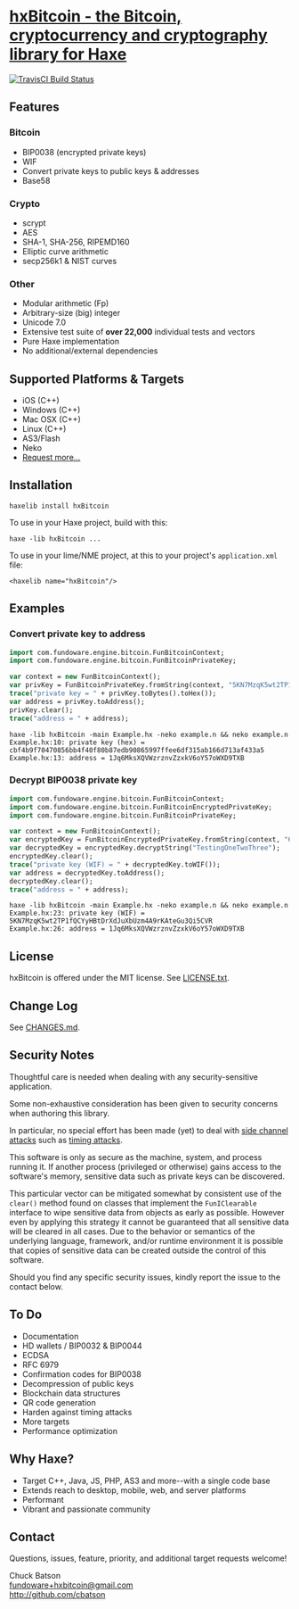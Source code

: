 # [hxBitcoin - the Bitcoin, cryptocurrency and cryptography library for Haxe](http://hxbitcoin.com)

[![TravisCI Build Status](https://travis-ci.org/cbatson/hxBitcoin.svg?branch=master)](https://travis-ci.org/cbatson/hxBitcoin)


## Features

### Bitcoin
 * BIP0038 (encrypted private keys)
 * WIF
 * Convert private keys to public keys & addresses
 * Base58

### Crypto
 * scrypt
 * AES
 * SHA-1, SHA-256, RIPEMD160
 * Elliptic curve arithmetic
 * secp256k1 & NIST curves

### Other
 * Modular arithmetic (Fp)
 * Arbitrary-size (big) integer
 * Unicode 7.0
 * Extensive test suite of **over 22,000** individual tests and vectors
 * Pure Haxe implementation
 * No additional/external dependencies


## Supported Platforms & Targets

 * iOS (C++)
 * Windows (C++)
 * Mac OSX (C++)
 * Linux (C++)
 * AS3/Flash
 * Neko
 * [Request more...](mailto:fundoware+hxbitcoin@gmail.com)


## Installation

    haxelib install hxBitcoin

To use in your Haxe project, build with this:

    haxe -lib hxBitcoin ...

To use in your lime/NME project, at this to your project's
`application.xml` file:
	
    <haxelib name="hxBitcoin"/>


## Examples

### Convert private key to address

``` haxe
import com.fundoware.engine.bitcoin.FunBitcoinContext;
import com.fundoware.engine.bitcoin.FunBitcoinPrivateKey;

var context = new FunBitcoinContext();
var privKey = FunBitcoinPrivateKey.fromString(context, "5KN7MzqK5wt2TP1fQCYyHBtDrXdJuXbUzm4A9rKAteGu3Qi5CVR");
trace("private key = " + privKey.toBytes().toHex());
var address = privKey.toAddress();
privKey.clear();
trace("address = " + address);
```

```
haxe -lib hxBitcoin -main Example.hx -neko example.n && neko example.n
Example.hx:10: private key (hex) = cbf4b9f70470856bb4f40f80b87edb90865997ffee6df315ab166d713af433a5
Example.hx:13: address = 1Jq6MksXQVWzrznvZzxkV6oY57oWXD9TXB
```

### Decrypt BIP0038 private key

``` haxe
import com.fundoware.engine.bitcoin.FunBitcoinContext;
import com.fundoware.engine.bitcoin.FunBitcoinEncryptedPrivateKey;
import com.fundoware.engine.bitcoin.FunBitcoinPrivateKey;

var context = new FunBitcoinContext();
var encryptedKey = FunBitcoinEncryptedPrivateKey.fromString(context, "6PRVWUbkzzsbcVac2qwfssoUJAN1Xhrg6bNk8J7Nzm5H7kxEbn2Nh2ZoGg");
var decryptedKey = encryptedKey.decryptString("TestingOneTwoThree");
encryptedKey.clear();
trace("private key (WIF) = " + decryptedKey.toWIF());
var address = decryptedKey.toAddress();
decryptedKey.clear();
trace("address = " + address);
```

```
haxe -lib hxBitcoin -main Example.hx -neko example.n && neko example.n
Example.hx:23: private key (WIF) = 5KN7MzqK5wt2TP1fQCYyHBtDrXdJuXbUzm4A9rKAteGu3Qi5CVR
Example.hx:26: address = 1Jq6MksXQVWzrznvZzxkV6oY57oWXD9TXB
```


## License

hxBitcoin is offered under the MIT license. See
[LICENSE.txt](LICENSE.txt).


## Change Log

See [CHANGES.md](CHANGES.md).


## Security Notes

Thoughtful care is needed when dealing with any security-sensitive
application.

Some non-exhaustive consideration has been given to security
concerns when authoring this library.

In particular, no special effort has been made (yet) to deal with
[side channel attacks](http://en.wikipedia.org/wiki/Side_channel_attack)
such as [timing attacks](http://en.wikipedia.org/wiki/Timing_attack).

This software is only as secure as the machine, system, and process
running it. If another process (privileged or otherwise) gains
access to the software's memory, sensitive data such as private keys
can be discovered.

This particular vector can be mitigated somewhat by consistent use
of the `clear()` method found on classes that implement the
`FunIClearable` interface to wipe sensitive data from objects as
early as possible. However even by applying this strategy it cannot
be guaranteed that all sensitive data will be cleared in all cases.
Due to the behavior or semantics of the underlying language,
framework, and/or runtime environment it is possible that copies of
sensitive data can be created outside the control of this software.

Should you find any specific security issues, kindly report the
issue to the contact below.


## To Do

 * Documentation
 * HD wallets / BIP0032 & BIP0044
 * ECDSA
 * RFC 6979
 * Confirmation codes for BIP0038
 * Decompression of public keys
 * Blockchain data structures
 * QR code generation
 * Harden against timing attacks
 * More targets
 * Performance optimization


## Why Haxe?

 * Target C++, Java, JS, PHP, AS3 and more--with a single code base
 * Extends reach to desktop, mobile, web, and server platforms
 * Performant
 * Vibrant and passionate community


## Contact

Questions, issues, feature, priority, and additional target requests
welcome!

Chuck Batson  
fundoware+hxbitcoin@gmail.com  
http://github.com/cbatson
